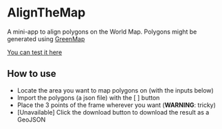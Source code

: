 # AlignTheMap

A mini-app to align polygons on the World Map. Polygons might be generated using [GreenMap](https://github.com/TotoShampoin/greenmap)

[You can test it here](https://totoshampoin.github.io/AlignTheMap/)

## How to use

- Locate the area you want to map polygons on (with the inputs below)
- Import the polygons (a json file) with the \[ \] button
- Place the 3 points of the frame wherever you want (**WARNING**: tricky)
- \[Unavailable\] Click the download button to download the result as a GeoJSON
